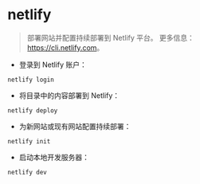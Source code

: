 # netlify

> 部署网站并配置持续部署到 Netlify 平台。
> 更多信息：<https://cli.netlify.com>。

- 登录到 Netlify 账户：

`netlify login`

- 将目录中的内容部署到 Netlify：

`netlify deploy`

- 为新网站或现有网站配置持续部署：

`netlify init`

- 启动本地开发服务器：

`netlify dev`